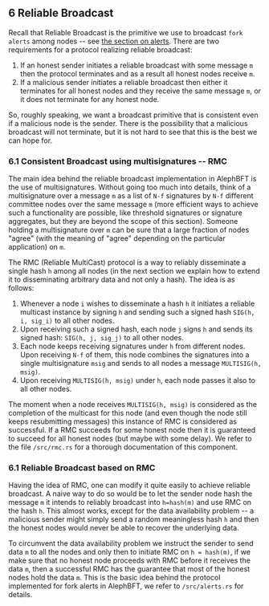 ## 6 Reliable Broadcast

Recall that Reliable Broadcast is the primitive we use to broadcast `fork alerts` among nodes -- see [the section on alerts](what_is_aleph.md#25-alerts----dealing-with-fork-spam). There are two requirements for a protocol realizing reliable broadcast:

1. If an honest sender initiates a reliable broadcast with some message `m` then the protocol terminates and as a result all honest nodes receive `m`.
2. If a malicious sender initiates a reliable broadcast then either it terminates for all honest nodes and they receive the same message `m`, or it does not terminate for any honest node.

So, roughly speaking, we want a broadcast primitive that is consistent even if a malicious node is the sender. There is the possibility that a malicious broadcast will not terminate, but it is not hard to see that this is the best we can hope for.

### 6.1 Consistent Broadcast using multisignatures -- RMC

The main idea behind the reliable broadcast implementation in AlephBFT is the use of multisignatures. Without going too much into details, think of a multisignature over a message `m` as a list of `N-f` signatures by `N-f` different committee nodes over the same message `m` (more efficient ways to achieve such a functionality are possible, like threshold signatures or signature aggregates, but they are beyond the scope of this section). Someone holding a multisignature over `m` can be sure that a large fraction of nodes "agree" (with the meaning of "agree" depending on the particular application) on `m`.

The RMC (Reliable MultiCast) protocol is a way to reliably disseminate a single hash `h` among all nodes (in the next section we explain how to extend it to disseminating arbitrary data and not only a hash). The idea is as follows:

1. Whenever a node `i` wishes to disseminate a hash `h` it initiates a reliable multicast instance by signing `h` and sending such a signed hash `SIG(h, i, sig_i)` to all other nodes.
2. Upon receiving such a signed hash, each node `j` signs `h` and sends its signed hash: `SIG(h, j, sig_j)` to all other nodes.
3. Each node keeps receiving signatures under `h` from different nodes. Upon receiving `N-f` of them, this node combines the signatures into a single multisignature `msig` and sends to all nodes a message `MULTISIG(h, msig)`.
4. Upon receiving `MULTISIG(h, msig)` under `h`, each node passes it also to all other nodes.

The moment when a node receives `MULTISIG(h, msig)` is considered as the completion of the multicast for this node (and even though the node still keeps resubmitting messages) this instance of RMC is considered as successful. If a RMC succeeds for some honest node then it is guaranteed to succeed for all honest nodes (but maybe with some delay). We refer to the file `/src/rmc.rs` for a thorough documentation of this component.

### 6.1 Reliable Broadcast based on RMC

Having the idea of RMC, one can modify it quite easily to achieve reliable broadcast. A naive way to do so would be to let the sender node hash the message `m` it intends to reliably broadcast into `h=hash(m)` and use RMC on the hash `h`. This almost works, except for the data availability problem -- a malicious sender might simply send a random meaningless hash `h` and then the honest nodes would never be able to recover the underlying data.

To circumvent the data availability problem we instruct the sender to send data `m` to all the nodes and only then to initiate RMC on `h = hash(m)`, if we make sure that no honest node proceeds with RMC before it receives the data `m`, then a successful RMC has the guarantee that most of the honest nodes hold the data `m`. This is the basic idea behind the protocol implemented for fork alerts in AlephBFT, we refer to `/src/alerts.rs` for details.
